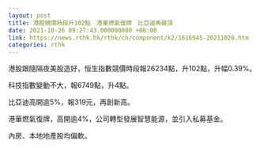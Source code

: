 ```yaml
---
layout: post
title: 港股競價時段升102點　港華燃氣復牌　比亞迪再破頂
date: 2021-10-26 09:27:43.000000000 +08:00
link: https://news.rthk.hk/rthk/ch/component/k2/1616945-20211026.htm
categories: rthk
---
```


港股跟隨隔夜美股造好，恒生指數競價時段報26234點，升102點，升幅0.39%。

科技指數變動不大，報6749點，升4點。

比亞迪高開逾5%，報319元，再創新高。

港華燃氣復牌，高開逾4%，公司轉型發展智慧能源，並引入私募基金。

內房、本地地產股均偏軟。
